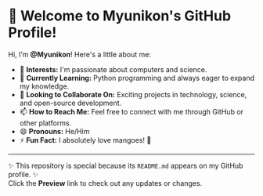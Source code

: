 # 👋 Welcome to Myunikon's GitHub Profile!

Hi, I’m **@Myunikon**! Here's a little about me:

- 👀 **Interests:** I'm passionate about computers and science.
- 🌱 **Currently Learning:** Python programming and always eager to expand my knowledge.
- 💞️ **Looking to Collaborate On:** Exciting projects in technology, science, and open-source development.
- 📫 **How to Reach Me:** Feel free to connect with me through GitHub or other platforms.
- 😄 **Pronouns:** He/Him
- ⚡ **Fun Fact:** I absolutely love mangoes! 🥭

---

✨ This repository is special because its `README.md` appears on my GitHub profile. ✨  
Click the **Preview** link to check out any updates or changes.
